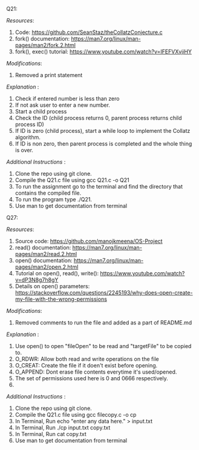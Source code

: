 Q21:

*Resources*: 
1. Code: https://github.com/SeanStaz/theCollatzConjecture.c
2. fork() documentation: https://man7.org/linux/man-pages/man2/fork.2.html
3. fork(), exec() tutorial: https://www.youtube.com/watch?v=IFEFVXvjiHY


*Modifications*:
1. Removed a print statement

 *Explanation* :
 1. Check if entered number is less than zero
 2. If not ask user to enter a new number.
 3. Start a child process
 4. Check the ID (child process returns 0, parent process returns child process ID)
 5. If ID is zero (child process), start a while loop to implement the Collatz algorithm.
 6. If ID is non zero, then parent process is completed and the whole thing is over.

 *Additional Instructions* :
1. Clone the repo using git clone.
2. Compile the Q21.c file using gcc Q21.c -o Q21
3. To run the assignment go to the terminal and find the directory that contains the compiled file. 
4. To run the program type ./Q21.
5. Use man <command name> to get documentation from terminal

Q27:

*Resources*: 
1. Source code: https://github.com/manojkmeena/OS-Project
2. read() documentation: https://man7.org/linux/man-pages/man2/read.2.html
3. open() documentation: https://man7.org/linux/man-pages/man2/open.2.html
4. Tutorial on open(), read(), write(): https://www.youtube.com/watch?v=dP3N8g7h8gY
5. Details on open() parameters: https://stackoverflow.com/questions/2245193/why-does-open-create-my-file-with-the-wrong-permissions  

*Modifications*:
1. Removed comments to run the file and added as a part of README.md

*Explanation* :
1. Use open() to open "fileOpen" to be read and "targetFile" to be copied to.
2. O_RDWR: Allow both read and write operations on the file
3. O_CREAT: Create the file if it doen't exist before opening.
4. O_APPEND: Dont erase file contents everytime it's used/opened.
5. The set of permissions used here is 0 and 0666 respectively.
6. 

*Additional Instructions* :
1. Clone the repo using git clone.
2. Compile the Q21.c file using gcc filecopy.c -o cp
3. In Terminal, Run echo "enter any data here." > input.txt
3. In Terminal, Run ./cp input.txt copy.txt
4. In Terminal, Run cat copy.txt
5. Use man <command name> to get documentation from terminal
